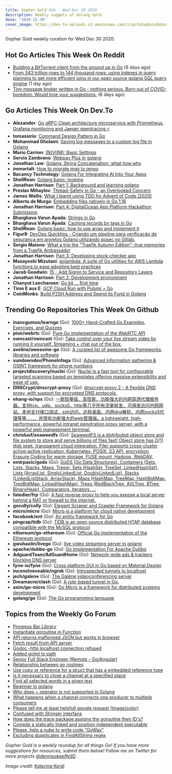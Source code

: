 ```yaml
---
title: Gopher Gold #26 - Wed Dec 30 2020
description: Weekly nuggets of Golang Gold
date: "2020-12-30"
cover_image: https://dev-to-uploads.s3.amazonaws.com/i/qs7o2ag8vzo0uborgc7v.png
---
```


Gopher Gold weekly curation for Wed Dec 30 2020.



## Hot Go Articles This Week On Reddit

- [Building a BitTorrent client from the ground up in Go](https://www.reddit.com/r/golang/comments/kivgg7/building_a_bittorrent_client_from_the_ground_up/) (6 days ago)
- [From 343 trillion rows to 144 thousand rows: using indexes in query planning to get more efficient joins in our open source golang SQL query engine](https://www.reddit.com/r/golang/comments/klwni5/from_343_trillion_rows_to_144_thousand_rows_using/) (1 day ago)
- [Tiny message broker written in Go - nothing serious. Born out of COVID-boredom. Would love your suggestions.](https://www.reddit.com/r/golang/comments/kisutt/tiny_message_broker_written_in_go_nothing_serious/) (6 days ago)



## Go Articles This Week On Dev.To

- **Alexander**: [Go gRPC Clean architecture microservice with Prometheus, Grafana monitoring and Jaeger opentracing ⚡️](https://dev.to/aleksk1ng/go-grpc-clean-architecture-microservice-with-prometheus-grafana-monitoring-and-jaeger-opentracing-51om)
- **tomassirio**: [Command Design Pattern in Go](https://dev.to/tomassirio/command-design-pattern-in-go-3lpl)
- **Mohammad Gholami**: [Saving log messages to a custom log file in Golang](https://dev.to/gholami13/saving-log-messages-to-a-custom-log-file-in-golang-ce5)
- **Mario Carrion**: [(N)VI(M): Basic Settings](https://dev.to/mariocarrion/n-vi-m-basic-settings-3o9d)
- **Servio Zambrano**: [Webpay Plus in golang](https://dev.to/fenriz07/webpay-plus-in-golang-d6)
- **Jonathan Law**: [Golang: String Concatenation; what,how,why](https://dev.to/jonathanlawhh/golang-string-concatenation-what-how-why-3fcd)
- **immortalt**: [How to migrate mgo to qmgo](https://dev.to/immortalt/how-to-migrate-mgo-to-qmgo-501g)
- **Bacancy Technology**: [Golang For Integrating AI Into Your Apps](https://dev.to/bacancy_technology/golang-for-integrating-ai-into-your-apps-ifp)
- **ShellRean**: [Golang basic: looping](https://dev.to/shellrean/golang-basic-looping-2ep7)
- **Jonathan Harrison**: [Part 1: Background and learning golang](https://dev.to/jonjam/my-golang-journey-part-1-background-and-learning-golang-23ni)
- **Preslav Mihaylov**: [Thread-Safety in Go - an Overlooked Concern](https://dev.to/pmihaylov/thread-safety-in-go-an-overlooked-concern-hil)
- **James Wallis**: [What I learnt using TDD for Advent of Code (2020)](https://dev.to/jameswallis/what-i-learnt-using-tdd-for-advent-of-code-2020-14mc)
- **Alberto de Murga**: [Embedding files natively in Go 1.16](https://dev.to/threkk/embedding-files-natively-in-go-1-16-52h0)
- **Jonathan Harrison**: [Part 4: DigitalOcean App Platform Hackathon Submission](https://dev.to/jonjam/part-4-digitalocean-app-platform-hackathon-submission-2-445)
- **Bharghava Varun Ayada**: [Strings in Go](https://dev.to/abvarun226/strings-in-go-4p19)
- **Bharghava Varun Ayada**: [Caching records by tags in Go](https://dev.to/abvarun226/caching-records-by-tags-in-go-36ia)
- **ShellRean**: [Golang basic: how to use array and implement it](https://dev.to/shellrean/golang-basic-how-to-use-array-and-implement-it-2cb8)
- **Figur8**: [DevOps Quicktips - Criando um pipeline para verificação de segurança em projetos Golang utilizando gosec no Gitlab.](https://dev.to/figur8/devops-quicktips-criando-um-pipeline-para-verificacao-de-seguranca-em-projetos-golang-utilizando-gosec-no-gitlab-3dgf)
- **Sergio Matone**: [What a trip the "Traefik Autumn Edition": true memories from a Traefik Ambassador](https://dev.to/sw360cab/what-a-trip-the-traefik-autumn-edition-true-memories-from-a-traefik-ambassador-1j0p)
- **Jonathan Harrison**: [Part 3: Developing stock-checker app](https://dev.to/jonjam/part-3-developing-stock-checker-app-4bnc)
- **Masayoshi Mizutani**: [golambda: A suite of Go utilities for AWS Lambda functions to ease adopting best practices](https://dev.to/mizutani/golambda-a-suite-of-go-utilities-for-aws-lambda-functions-to-ease-adopting-best-practices-2jnb)
- **Jacob Goodwin**: [15 - Add Signin to Service and Repository Layers](https://dev.to/jacobsngoodwin/15-add-signin-to-service-and-repository-layers-5mg)
- **Jonathan Harrison**: [Part 2: Development environment](https://dev.to/jonjam/my-golang-journey-part-2-development-environment-2edg)
- **Chanyut Leecharoen**: [Go kit ... first time](https://dev.to/chanyut/go-kit-1i5h)
- **Timo E aus E**: [GCP Cloud Run with Pulumi + Go](https://dev.to/timoe/gcp-cloud-run-with-pulumi-go-fpb)
- **CoinMonks**: [Build P2SH Address and Spend its Fund in Golang](https://dev.to/coinmonks/build-p2sh-address-and-spend-its-fund-in-golang-37ao)



## Trending Go Repositories This Week On Github

- **inancgumus/learngo** (Go): [1000+ Hand-Crafted Go Examples, Exercises, and Quizzes](https://github.com/inancgumus/learngo)
- **pion/webrtc** (Go): [Pure Go implementation of the WebRTC API](https://github.com/pion/webrtc)
- **owncast/owncast** (Go): [Take control over your live stream video by running it yourself. Streaming + chat out of the box.](https://github.com/owncast/owncast)
- **avelino/awesome-go** (Go): [A curated list of awesome Go frameworks, libraries and software](https://github.com/avelino/awesome-go)
- **sundowndev/PhoneInfoga** (Go): [Advanced information gathering & OSINT framework for phone numbers](https://github.com/sundowndev/PhoneInfoga)
- **projectdiscovery/nuclei** (Go): [Nuclei is a fast tool for configurable targeted scanning based on templates offering massive extensibility and ease of use.](https://github.com/projectdiscovery/nuclei)
- **DNSCrypt/dnscrypt-proxy** (Go): [dnscrypt-proxy 2 - A flexible DNS proxy, with support for encrypted DNS protocols.](https://github.com/DNSCrypt/dnscrypt-proxy)
- **ehang-io/nps** (Go): [一款轻量级、高性能、功能强大的内网穿透代理服务器。支持tcp、udp、socks5、http等几乎所有流量转发，可用来访问内网网站、本地支付接口调试、ssh访问、远程桌面，内网dns解析、内网socks5代理等等……，并带有功能强大的web管理端。a lightweight, high-performance, powerful intranet penetration proxy server, with a powerful web management terminal.](https://github.com/ehang-io/nps)
- **chrislusf/seaweedfs** (Go): [SeaweedFS is a distributed object store and file system to store and serve billions of files fast! Object store has O(1) disk seek, transparent cloud integration. Filer supports cross-cluster active-active replication, Kubernetes, POSIX, S3 API, encryption, Erasure Coding for warm storage, FUSE mount, Hadoop, WebDAV.](https://github.com/chrislusf/seaweedfs)
- **emirpasic/gods** (Go): [GoDS (Go Data Structures). Containers (Sets, Lists, Stacks, Maps, Trees), Sets (HashSet, TreeSet, LinkedHashSet), Lists (ArrayList, SinglyLinkedList, DoublyLinkedList), Stacks (LinkedListStack, ArrayStack), Maps (HashMap, TreeMap, HashBidiMap, TreeBidiMap, LinkedHashMap), Trees (RedBlackTree, AVLTree, BTree, BinaryHeap), Comparators, Iterators, …](https://github.com/emirpasic/gods)
- **fatedier/frp** (Go): [A fast reverse proxy to help you expose a local server behind a NAT or firewall to the internet.](https://github.com/fatedier/frp)
- **gocolly/colly** (Go): [Elegant Scraper and Crawler Framework for Golang](https://github.com/gocolly/colly)
- **micro/micro** (Go): [Micro is a platform for cloud native development](https://github.com/micro/micro)
- **facebook/ent** (Go): [An entity framework for Go](https://github.com/facebook/ent)
- **pingcap/tidb** (Go): [TiDB is an open source distributed HTAP database compatible with the MySQL protocol](https://github.com/pingcap/tidb)
- **ethereum/go-ethereum** (Go): [Official Go implementation of the Ethereum protocol](https://github.com/ethereum/go-ethereum)
- **gwuhaolin/livego** (Go): [live video streaming server in golang](https://github.com/gwuhaolin/livego)
- **apache/dubbo-go** (Go): [Go Implementation For Apache Dubbo](https://github.com/apache/dubbo-go)
- **AdguardTeam/AdGuardHome** (Go): [Network-wide ads & trackers blocking DNS server](https://github.com/AdguardTeam/AdGuardHome)
- **fyne-io/fyne** (Go): [Cross platform GUI in Go based on Material Design](https://github.com/fyne-io/fyne)
- **inconshreveable/ngrok** (Go): [Introspected tunnels to localhost](https://github.com/inconshreveable/ngrok)
- **jech/galene** (Go): [The Galène videoconferencing server](https://github.com/jech/galene)
- **Dreamacro/clash** (Go): [A rule-based tunnel in Go.](https://github.com/Dreamacro/clash)
- **asim/go-micro** (Go): [Go Micro is a framework for distributed systems development](https://github.com/asim/go-micro)
- **golang/go** (Go): [The Go programming language](https://github.com/golang/go)



## Topics from the Weekly Go Forum

- [Progress Bar Library](https://forum.golangbridge.org/t/progress-bar-library/21797)
- [Instantiate goroutine in Function](https://forum.golangbridge.org/t/instantiate-goroutine-in-function/21783)
- [API returns malformed JSON but works in browser](https://forum.golangbridge.org/t/api-returns-malformed-json-but-works-in-browser/21779)
- [Fetch result from API server](https://forum.golangbridge.org/t/fetch-result-from-api-server/21793)
- [Godoc -http localhost connection refused](https://forum.golangbridge.org/t/godoc-http-localhost-connection-refused/21799)
- [Added golint to path](https://forum.golangbridge.org/t/added-golint-to-path/21785)
- [Senior Full Stack Engineer (Remote - Go/Angular)](https://forum.golangbridge.org/t/senior-full-stack-engineer-remote-go-angular/21782)
- [Relationship between go routines](https://forum.golangbridge.org/t/relationship-between-go-routines/21817)
- [Use copy or reference for a struct that has a embedded reference type](https://forum.golangbridge.org/t/use-copy-or-reference-for-a-struct-that-has-a-embedded-reference-type/21788)
- [Is it necessary to close a channel at a specified place](https://forum.golangbridge.org/t/is-it-necessary-to-close-a-channel-at-a-specified-place/21815)
- [Find all selected words in a given text](https://forum.golangbridge.org/t/find-all-selected-words-in-a-given-text/21830)
- [Beginner in golang](https://forum.golangbridge.org/t/beginner-in-golang/21812)
- [Why does ~ operator is not supported in Golang](https://forum.golangbridge.org/t/why-does-operator-is-not-supported-in-golang/21825)
- [What happens when a channel connects one producer to multiple consumers](https://forum.golangbridge.org/t/what-happens-when-a-channel-connects-one-producer-to-multiple-consumers/21822)
- [Please tell me at least helpfull google request (Image/color)](https://forum.golangbridge.org/t/please-tell-me-at-least-helpfull-google-request-image-color/21834)
- [Confused with Stringer interface](https://forum.golangbridge.org/t/confused-with-stringer-interface/21829)
- [How does the trace package assigns the goroutine their ID's?](https://forum.golangbridge.org/t/how-does-the-trace-package-assigns-the-goroutine-their-ids/21774)
- [Compile a statically linked and position independent executable](https://forum.golangbridge.org/t/compile-a-statically-linked-and-position-independent-executable/21786)
- [Please, help a nube to write code "GoWay"](https://forum.golangbridge.org/t/please-help-a-nube-to-write-code-goway/21833)
- [Excluding dupplicates in FindAllString regex](https://forum.golangbridge.org/t/excluding-dupplicates-in-findallstring-regex/21832)

_Gopher Gold is a weekly roundup for all things Go! If you have more suggestions for resources, submit them below! Follow me on Twitter for more projects [@dennisokeeffe92](https://twitter.com/dennisokeeffe92)._

_Image credit: [Katerina Kerdi](https://unsplash.com/@katekerdi)_